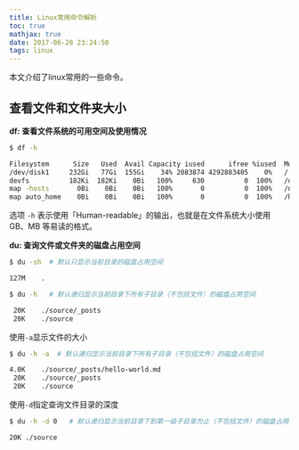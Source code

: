 ```yaml
---
title: Linux常用命令解析
toc: true
mathjax: true
date: 2017-06-28 23:24:50
tags: linux
---
```


本文介绍了linux常用的一些命令。

<!--more-->

## 查看文件和文件夹大小

**df: 查看文件系统的可用空间及使用情况**

```bash
$ df -h

Filesystem      Size   Used  Avail Capacity iused      ifree %iused  Mounted on
/dev/disk1     232Gi   77Gi  155Gi    34% 2083874 4292883405    0%   /
devfs          182Ki  182Ki    0Bi   100%     630          0  100%   /dev
map -hosts       0Bi    0Bi    0Bi   100%       0          0  100%   /net
map auto_home    0Bi    0Bi    0Bi   100%       0          0  100%   /home
```

选项 `-h` 表示使用「Human-readable」的输出，也就是在文件系统大小使用 GB、MB 等易读的格式。

**du: 查询文件或文件夹的磁盘占用空间**

```bash
$ du -sh  # 默认只显示当前目录的磁盘占用空间

127M    .
```

```bash
$ du -h   # 默认递归显示当前目录下所有子目录（不包括文件）的磁盘占用空间

 20K    ./source/_posts
 20K    ./source
```

使用`-a`显示文件的大小

```bash
$ du -h -a  # 默认递归显示当前目录下所有子目录（不包括文件）的磁盘占用空间

4.0K    ./source/_posts/hello-world.md
 20K    ./source/_posts
 20K    ./source
```

使用`-d`指定查询文件目录的深度

```bash
$ du -h -d 0   # 默认递归显示当前目录下到第一级子目录为止（不包括文件）的磁盘占用空间

20K ./source
```

